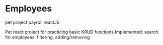 # Employees
pet project payroll  reactJS

Pet react project for practicing basic KRUD functions
Implemented: search for employees, filtering, adding/removing
